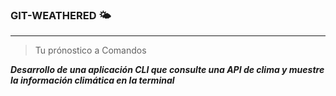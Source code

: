 ### GIT-WEATHERED 🌤️
-----
>Tu prónostico a Comandos

***Desarrollo de una aplicación CLI que consulte una API de clima y muestre la información climática en la terminal***